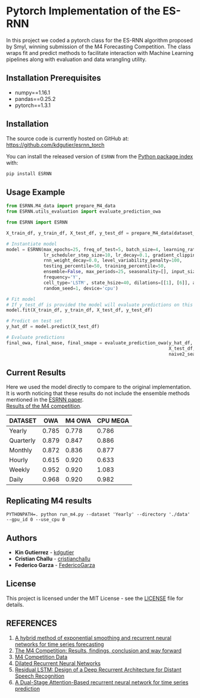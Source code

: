 # Pytorch Implementation of the ES-RNN
In this project we coded a pytorch class for the ES-RNN algorithm proposed by Smyl, winning submission of the M4 Forecasting Competition. The class wraps fit and predict methods to facilitate interaction with Machine Learning pipelines along with evaluation and data wrangling utility.

## Installation Prerequisites
* numpy==1.16.1
* pandas==0.25.2
* pytorch==1.3.1

## Installation

The source code is currently hosted on GitHub at: https://github.com/kdgutier/esrnn_torch

You can install  the released version of `ESRNN` from the [Python package index](https://pypi.org) with:

```python
pip install ESRNN
```


## Usage Example
```python
from ESRNN.M4_data import prepare_M4_data
from ESRNN.utils_evaluation import evaluate_prediction_owa

from ESRNN import ESRNN

X_train_df, y_train_df, X_test_df, y_test_df = prepare_M4_data(dataset_name='Yearly', directory = './data', num_obs=1000)

# Instantiate model
model = ESRNN(max_epochs=25, freq_of_test=5, batch_size=4, learning_rate=1e-4, per_series_lr_multip=0.8,
              lr_scheduler_step_size=10, lr_decay=0.1, gradient_clipping_threshold=50,
              rnn_weight_decay=0.0, level_variability_penalty=100,
              testing_percentile=50, training_percentile=50,
              ensemble=False, max_periods=25, seasonality=[], input_size=4, output_size=6,
              frequency='Y',
              cell_type='LSTM', state_hsize=40, dilations=[[1], [6]], add_nl_layer=False,
              random_seed=1, device='cpu')

# Fit model
# If y_test_df is provided the model will evaluate predictions on this set every freq_test epochs
model.fit(X_train_df, y_train_df, X_test_df, y_test_df)

# Predict on test set
y_hat_df = model.predict(X_test_df)

# Evaluate predictions
final_owa, final_mase, final_smape = evaluate_prediction_owa(y_hat_df, y_train_df,
                                                             X_test_df, y_test_df,
                                                             naive2_seasonality=1)
```

## Current Results
Here we used the model directly to compare to the original implementation. It is worth noticing that these results do not include the ensemble methods mentioned in the [ESRNN paper](https://www.sciencedirect.com/science/article/pii/S0169207019301153).<br/>
[Results of the M4 competition](https://www.researchgate.net/publication/325901666_The_M4_Competition_Results_findings_conclusion_and_way_forward).
<br/>

| DATASET   | OWA   | M4 OWA | CPU MEGA |
|-----------|-------|--------|----------|
| Yearly    | 0.785 | 0.778  | 0.786    |
| Quarterly | 0.879 | 0.847  | 0.886    |
| Monthly   | 0.872 | 0.836  | 0.877    |
| Hourly    | 0.615 | 0.920  | 0.633    |
| Weekly    | 0.952 | 0.920  | 1.083    |
| Daily     | 0.968 | 0.920  | 0.982    |


## Replicating M4 results


```console
PYTHONPATH=. python run_m4.py --dataset 'Yearly' --directory './data' --gpu_id 0 --use_cpu 0
```

## Authors
* **Kin Gutierrez** - [kdgutier](https://github.com/kdgutier)
* **Cristian Challu** - [cristianchallu](https://github.com/cristianchallu)
* **Federico Garza** - [FedericoGarza](https://github.com/FedericoGarza)

## License
This project is licensed under the MIT License - see the [LICENSE](https://github.com/kdgutier/esrnn_torch/blob/master/LICENSE) file for details.


## REFERENCES
1. [A hybrid method of exponential smoothing and recurrent neural networks for time series forecasting](https://www.sciencedirect.com/science/article/pii/S0169207019301153)
2. [The M4 Competition: Results, findings, conclusion and way forward](https://www.researchgate.net/publication/325901666_The_M4_Competition_Results_findings_conclusion_and_way_forward)
3. [M4 Competition Data](https://github.com/M4Competition/M4-methods/tree/master/Dataset)
4. [Dilated Recurrent Neural Networks](https://papers.nips.cc/paper/6613-dilated-recurrent-neural-networks.pdf)
5. [Residual LSTM: Design of a Deep Recurrent Architecture for Distant Speech Recognition](https://arxiv.org/abs/1701.03360)
6. [A Dual-Stage Attention-Based recurrent neural network for time series prediction](https://arxiv.org/abs/1704.02971)

